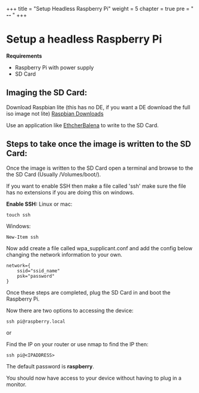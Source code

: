 +++
title = "Setup Headless Raspberry Pi"
weight = 5
chapter = true
pre = "<b> -- </b>"
+++

# Setup a headless Raspberry Pi

**Requirements**
- Raspberry Pi with power supply 
- SD Card

## Imaging the SD Card:

Download Raspbian lite (this has no DE, if you want a DE download the full iso image not lite)
[Raspbian Downloads](http://www.raspberrypi.org/downloads)

Use an application like [EthcherBalena](https://www.balena.io/etcher/) to write to the SD Card.

## Steps to take once the image is written to the SD Card:
Once the image is written to the SD Card open a terminal and browse to the the SD Card (Usually /Volumes/boot/).

If you want to enable SSH then make a file called 'ssh' make sure the file has no extensions if you are doing this on windows.

**Enable SSH:**
Linux or mac:
```
touch ssh
```
Windows:
```
New-Item ssh
```

Now add create a file called wpa_supplicant.conf and add the config below changing the network information to your own.

```
network={
    ssid="ssid_name"
    psk="password"
}
```

Once these steps are completed, plug the SD Card in and boot the Raspberry Pi.

Now there are two options to accessing the device:

```
ssh pi@raspberry.local
```

or

Find the IP on your router or use nmap to find the IP then:

```
ssh pi@<IPADDRESS>
```

The default password is **raspberry**.

You should now have access to your device without having to plug in a monitor.

